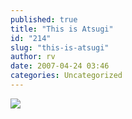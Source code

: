 ```yaml
---
published: true
title: "This is Atsugi"
id: "214"
slug: "this-is-atsugi"
author: rv
date: 2007-04-24 03:46
categories: Uncategorized
---
```

<p class="mobile-photo"><a href="https://photos1.blogger.com/x/blogger2/2435/1927/1600/z/801371/TS2B0183-713088.jpg"><img src="https://photos1.blogger.com/x/blogger2/2435/1927/320/z/152103/TS2B0183-713088.jpg"></a></p>